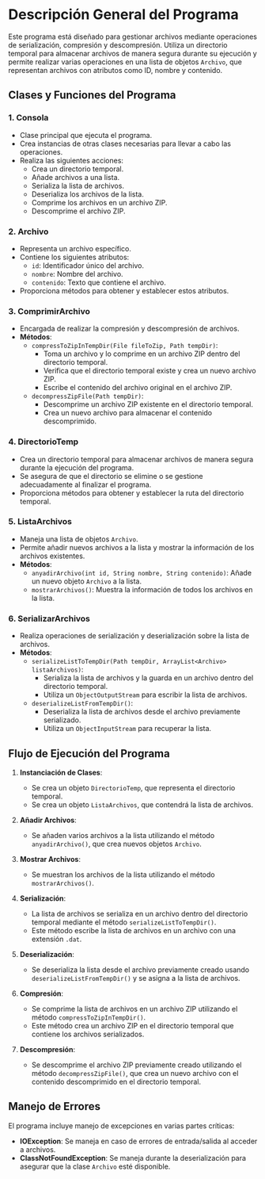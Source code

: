 # Descripción General del Programa

Este programa está diseñado para gestionar archivos mediante operaciones de serialización, compresión y descompresión. Utiliza un directorio temporal para almacenar archivos de manera segura durante su ejecución y permite realizar varias operaciones en una lista de objetos `Archivo`, que representan archivos con atributos como ID, nombre y contenido.

## Clases y Funciones del Programa

### 1. Consola
- Clase principal que ejecuta el programa.
- Crea instancias de otras clases necesarias para llevar a cabo las operaciones.
- Realiza las siguientes acciones:
  - Crea un directorio temporal.
  - Añade archivos a una lista.
  - Serializa la lista de archivos.
  - Deserializa los archivos de la lista.
  - Comprime los archivos en un archivo ZIP.
  - Descomprime el archivo ZIP.

### 2. Archivo
- Representa un archivo específico.
- Contiene los siguientes atributos:
  - `id`: Identificador único del archivo.
  - `nombre`: Nombre del archivo.
  - `contenido`: Texto que contiene el archivo.
- Proporciona métodos para obtener y establecer estos atributos.

### 3. ComprimirArchivo
- Encargada de realizar la compresión y descompresión de archivos.
- **Métodos**:
  - `compressToZipInTempDir(File fileToZip, Path tempDir)`:
    - Toma un archivo y lo comprime en un archivo ZIP dentro del directorio temporal.
    - Verifica que el directorio temporal existe y crea un nuevo archivo ZIP.
    - Escribe el contenido del archivo original en el archivo ZIP.
  - `decompressZipFile(Path tempDir)`:
    - Descomprime un archivo ZIP existente en el directorio temporal.
    - Crea un nuevo archivo para almacenar el contenido descomprimido.

### 4. DirectorioTemp
- Crea un directorio temporal para almacenar archivos de manera segura durante la ejecución del programa.
- Se asegura de que el directorio se elimine o se gestione adecuadamente al finalizar el programa.
- Proporciona métodos para obtener y establecer la ruta del directorio temporal.

### 5. ListaArchivos
- Maneja una lista de objetos `Archivo`.
- Permite añadir nuevos archivos a la lista y mostrar la información de los archivos existentes.
- **Métodos**:
  - `anyadirArchivo(int id, String nombre, String contenido)`: Añade un nuevo objeto `Archivo` a la lista.
  - `mostrarArchivos()`: Muestra la información de todos los archivos en la lista.

### 6. SerializarArchivos
- Realiza operaciones de serialización y deserialización sobre la lista de archivos.
- **Métodos**:
  - `serializeListToTempDir(Path tempDir, ArrayList<Archivo> listaArchivos)`:
    - Serializa la lista de archivos y la guarda en un archivo dentro del directorio temporal.
    - Utiliza un `ObjectOutputStream` para escribir la lista de archivos.
  - `deserializeListFromTempDir()`:
    - Deserializa la lista de archivos desde el archivo previamente serializado.
    - Utiliza un `ObjectInputStream` para recuperar la lista.

## Flujo de Ejecución del Programa

1. **Instanciación de Clases**:
   - Se crea un objeto `DirectorioTemp`, que representa el directorio temporal.
   - Se crea un objeto `ListaArchivos`, que contendrá la lista de archivos.
   
2. **Añadir Archivos**:
   - Se añaden varios archivos a la lista utilizando el método `anyadirArchivo()`, que crea nuevos objetos `Archivo`.
   
3. **Mostrar Archivos**:
   - Se muestran los archivos de la lista utilizando el método `mostrarArchivos()`.

4. **Serialización**:
   - La lista de archivos se serializa en un archivo dentro del directorio temporal mediante el método `serializeListToTempDir()`.
   - Este método escribe la lista de archivos en un archivo con una extensión `.dat`.

5. **Deserialización**:
   - Se deserializa la lista desde el archivo previamente creado usando `deserializeListFromTempDir()` y se asigna a la lista de archivos.

6. **Compresión**:
   - Se comprime la lista de archivos en un archivo ZIP utilizando el método `compressToZipInTempDir()`.
   - Este método crea un archivo ZIP en el directorio temporal que contiene los archivos serializados.

7. **Descompresión**:
   - Se descomprime el archivo ZIP previamente creado utilizando el método `decompressZipFile()`, que crea un nuevo archivo con el contenido descomprimido en el directorio temporal.

## Manejo de Errores

El programa incluye manejo de excepciones en varias partes críticas:

- **IOException**: Se maneja en caso de errores de entrada/salida al acceder a archivos.
- **ClassNotFoundException**: Se maneja durante la deserialización para asegurar que la clase `Archivo` esté disponible.
